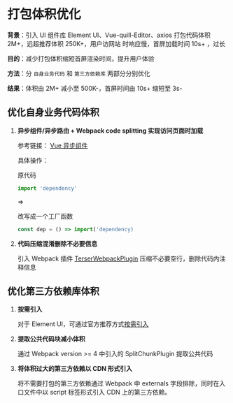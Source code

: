 # 打包体积优化

**背景**：引入 UI 组件库 Element UI、Vue-quill-Editor、axios 打包代码体积 2M+，远超推荐体积 250K+，用户访网站
时响应慢，首屏加载时间 10s+ ，过长

**目的**：减少打包体积缩短首屏渲染时间，提升用户体验

**方法**：分 `自身业务代码` 和 `第三方依赖库` 两部分分别优化

**结果**：体积由 2M+ 减小至 500K-，首屏时间由 10s+ 缩短至 3s-

## 优化自身业务代码体积

1. **异步组件/异步路由 + Webpack code splitting 实现访问页面时加载**
   
   参考链接： [Vue 异步组件](https://vuejs.org/v2/guide/components-dynamic-async.html#Async-Components)

    具体操作：

    原代码

    ```javascript
    import 'dependency'
    ```
    =>

    改写成一个工厂函数

    ```javascript
    const dep = () => import('dependency)
    ```

2. **代码压缩混淆删除不必要信息**
  
   引入 Webpack 插件 [TerserWebpackPlugin](https://webpack.js.org/plugins/terser-webpack-plugin/#root) 压缩不必要空行，删除代码内注释信息

## 优化第三方依赖库体积

1. **按需引入**
   
   对于 Element UI，可通过官方推荐方式[按需引入](https://element.eleme.cn/#/zh-CN/component/quickstart)

2. **提取公共代码块减小体积**
   
   通过 Webpack version >= 4 中引入的 SplitChunkPlugin 提取公共代码

3. **将体积过大的第三方依赖以 CDN 形式引入**
   
   将不需要打包的第三方依赖通过 Webpack 中 externals 字段排除，同时在入口文件中以 script 标签形式引入 CDN 上的第三方依赖。
